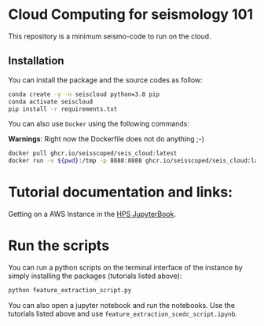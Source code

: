 # Cloud Computing for seismology 101

This repository is a minimum seismo-code to run on the cloud.

## Installation

You can install the package and the source codes as follow:
```bash
conda create -y -n seiscloud python=3.8 pip
conda activate seiscloud
pip install -r requirements.txt
```

You can also use ``Docker`` using the following commands:


__Warnings__: Right now the Dockerfile does not do anything ;-)
```bash
docker pull ghcr.io/seisscoped/seis_cloud:latest
docker run -v ${pwd}:/tmp -p 8888:8888 ghcr.io/seisscoped/seis_cloud:latest
```




# Tutorial documentation and links:

Getting on a AWS Instance in the [HPS JupyterBook](https://seisscoped.org/HPS/softhardware/AWS_101.html).


# Run the scripts

You can run a python scripts on the terminal interface of the instance by simply installing the packages (tutorials listed above):

```bash
python feature_extraction_script.py
```

You can also open a jupyter notebook and run the notebooks. Use the tutorials listed above and use ``feature_extraction_scedc_script.ipynb``.
